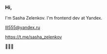 ### Hi,

I'm Sasha Zelenkov. I'm frontend dev at Yandex.

lll555@yandex.ru

https://t.me/sasha_zelenkov

🌲🌲🌲
